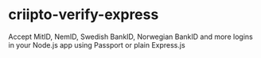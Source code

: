 # criipto-verify-express
Accept MitID, NemID, Swedish BankID, Norwegian BankID and more logins in your Node.js app using Passport or plain Express.js
